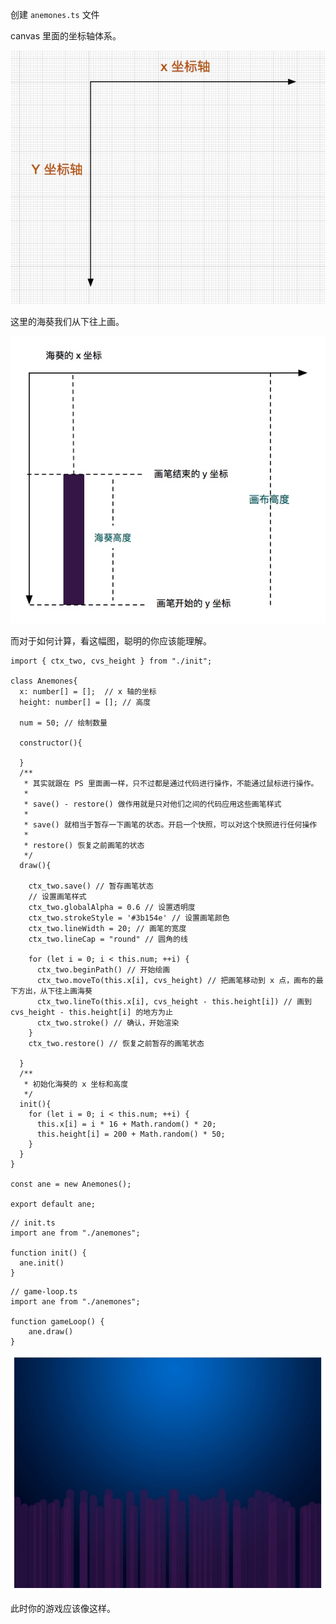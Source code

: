 创建 `anemones.ts` 文件

canvas 里面的坐标轴体系。

![](./img/ag0b7FxhADmybftVi3IbROGWkej0iCvXuCqyIstH.jpg)

这里的海葵我们从下往上画。

![](./img/z7Iz4d1gQn4hbRc5E5JOU8TKWCPQFfzs6DRFus9M.jpg)

而对于如何计算，看这幅图，聪明的你应该能理解。


```
import { ctx_two, cvs_height } from "./init";

class Anemones{
  x: number[] = [];  // x 轴的坐标
  height: number[] = []; // 高度

  num = 50; // 绘制数量

  constructor(){

  }
  /**
   * 其实就跟在 PS 里面画一样，只不过都是通过代码进行操作，不能通过鼠标进行操作。
   *
   * save() - restore() 做作用就是只对他们之间的代码应用这些画笔样式
   *
   * save() 就相当于暂存一下画笔的状态。开启一个快照，可以对这个快照进行任何操作
   *
   * restore() 恢复之前画笔的状态
   */
  draw(){

    ctx_two.save() // 暂存画笔状态
    // 设置画笔样式
    ctx_two.globalAlpha = 0.6 // 设置透明度
    ctx_two.strokeStyle = '#3b154e' // 设置画笔颜色
    ctx_two.lineWidth = 20; // 画笔的宽度
    ctx_two.lineCap = "round" // 圆角的线

    for (let i = 0; i < this.num; ++i) {
      ctx_two.beginPath() // 开始绘画
      ctx_two.moveTo(this.x[i], cvs_height) // 把画笔移动到 x 点，画布的最下方出，从下往上画海葵
      ctx_two.lineTo(this.x[i], cvs_height - this.height[i]) // 画到 cvs_height - this.height[i] 的地方为止
      ctx_two.stroke() // 确认，开始渲染
    }
    ctx_two.restore() // 恢复之前暂存的画笔状态

  }
  /**
   * 初始化海葵的 x 坐标和高度
   */
  init(){
    for (let i = 0; i < this.num; ++i) {
      this.x[i] = i * 16 + Math.random() * 20;
      this.height[i] = 200 + Math.random() * 50;
    }
  }
}

const ane = new Anemones();

export default ane;
```


```
// init.ts
import ane from "./anemones";

function init() {
  ane.init()
}
```


```
// game-loop.ts
import ane from "./anemones";

function gameLoop() {
	ane.draw()
}
```

![](./img/EODRqEBAMXUEyuMVLtO87SiHcm2cme4rpFrX36Ip.jpg)

此时你的游戏应该像这样。


